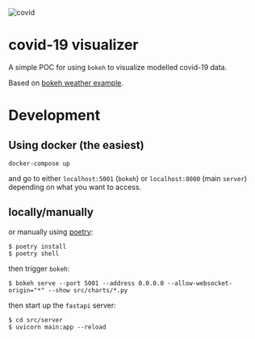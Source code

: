 ![covid](https://github.com/epidemics/covid/workflows/covid/badge.svg)

# covid-19 visualizer
A simple POC for using `bokeh` to visualize modelled covid-19 data. 

Based on [bokeh weather example](https://github.com/bokeh/bokeh/tree/master/examples/app/weather).

# Development
## Using docker (the easiest) 
```
docker-compose up
```
and go to either `localhost:5001` (`bokeh`) or `localhost:8000` (main `server`) depending on what you want to access.

## locally/manually
or manually using [poetry](https://python-poetry.org/docs/#installation):
```
$ poetry install
$ poetry shell
```

then trigger `bokeh`:
```
$ bokeh serve --port 5001 --address 0.0.0.0 --allow-websocket-origin="*" --show src/charts/*.py
```

then start up the `fastapi` server:
```
$ cd src/server
$ uvicorn main:app --reload
```
